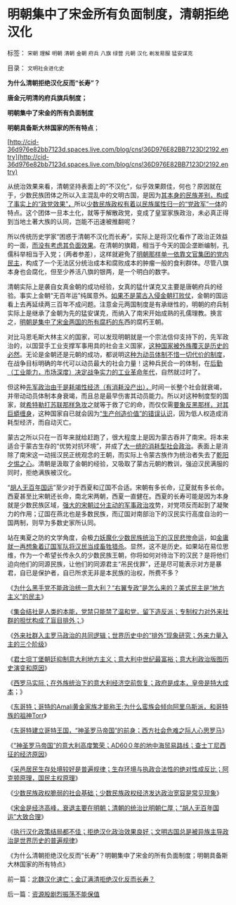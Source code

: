 # 明朝集中了宋金所有负面制度，清朝拒绝汉化

标签： `宋朝` `理解` `明朝` `清朝` `金朝` `府兵` `八旗` `绿营` `元朝` `汉化` `剃发易服` `猛安谋克` 

目录： `文明社会进化史`

**为什么清朝拒绝汉化反而“长寿”？**

**唐金元明清的府兵旗兵制度；**

**明朝集中了宋金的所有负面制度**

**明朝具备斯大林国家的所有特点**；

[http://cid-36d976e82bb7123d.spaces.live.com/blog/cns!36D976E82BB7123D!2192.entry](http://cid-36d976e82bb7123d.spaces.live.com/blog/cns!36D976E82BB7123D!2192.entry)

从统治效果来看，清朝坚持表面上的“不汉化”，似乎效果颇佳，何也？原因就在于，少数民族团体之所以入主混乱中的文明古国，是因为[其本身的民族差别，构成了事实上的“政党效果”，](../../../2010/11/27/政教合一的党团组织胜过个人威权政治.md)所以[少数民族政权有着以民族属性归一的“党政军”一体](../../../2010/11/27/希腊罗马城邦是军事组织；基督教成功的背景.md)的特点。这个团体一旦本土化，就等于解散政党，变成了皇室家族政治，未必真正得到当地土著大族的认同，岂能不迅速被推翻呢？

所以传统历史学家“困惑于清朝不汉化而长寿”，实际上是将汉化看作了政治正效益的一面，[而没有考虑其负面效果](../../../2010/5/14/被屠杀的“开明统治者”比横死的昏君多得多.md)。在清朝的旗籍，相当于今天的国企垄断编制，孔儒科举相当于入党；（两者参差），这样就避免了[明朝那样单一依靠文官集团的党内民主](http://hi.baidu.com/darthchn/blog/item/b8eb1f1f6f3cff164034173e.html)，构成了一个无法区分统治成本和腐败成本的肿瘤一般的食利群体。尽管八旗本身也会腐化，但至少养活八旗的银两，是一个明白的数字。

清朝实际上是袭自女真金朝的成功经验，女真的猛什谋克又主要是唐朝府兵的经验。事实上金朝“无百年运”纯属意外。[如果不是蒙古入侵金朝打败仗](../../../2010/11/21/匈奴蒙古迅速扩张与罗马共和国崛起的异曲同工.md)，金朝的国运看上去再延续两三百年不成问题。注意金元两国制度是有承继性的，明朝的府兵制实际上是继承了金朝为先的猛安谋克，而纳入了南宋开始成熟的孔儒理教。换言之，[明朝是集中了宋金两国的所有腐朽的东](../../../2010/8/27/明朝对华汉社会摧残远甚蒙古入侵.md)西的腐朽王朝。

对比马恩毛斯大林主义的国家，可以发现明朝就是一个宗法信仰支持下的，先军政治的，以国营手工业支撑军事用具的社会主义国家，[这种国家被外族覆灭是历史的必然](../../../2010/5/25/古埃及的大明朝不可避免的沦陷.md)。无论是金朝还是元朝的成功，都说明这[种为动员体制不惜一切代价的制度](../../../2009/9/30/永久性的全国全民总动员.md)，在战争目标明确的年代可以动员最大的社会力量！这种兵民合一的体制，在[后勤（工业能力，市场深度）决定战争实力的工业革命年代](../../../2009/2/1/国家兴亡，与军事无关.md)，自然就过时了。

但这种[先军政治由于是耗竭性经济（有消耗没产出），](../../../2010/8/27/明朝非亡于白银通胀而是亡于官商勾结.md)时间一长整个社会就衰竭，并带动动员体制本身衰竭，而且总是最早伤害其动员能力。所以对这种制度型的国家，就[希特勒打苏联那样急攻](../../../2009/12/12/德国不需要主动战争，精明的希特勒打了糊涂的帐.md)之就等于救了它的命，而仅仅需[要象反黑那样，对其巨蟒缠身](../../../2010/10/28/世界民族主义运动后期的东方插曲.md)，这种国家自已就会因为[“生产创造价值”的错误认识](../../../2010/6/7/《资本论》错在“生产创造价值”.md)，因为低人权造成消耗型经济，而自动灭亡。

蒙古之所以只在一百年来就给赶跑了，很大程度上是因为蒙古吞并了南宋。将本来适合于蒙古生存的“优势对抗环境”，并成了[大一统的消耗型社会政治](../../../2010/5/22/中央集权大帝国迅速崩溃造就英雄史诗.md)。表面上是消除了南宋这一动摇汉民正统观念的王朝，而实际上令蒙古族作为统治者失去了[乾阳夕惕之心](../../../2010/12/14/采邑和皇权，阿克顿勋爵和国民主权原理.md)。清朝是汲取了金朝的经验，又吸取了蒙古元朝的教训，强迫汉民满服的同时，拒绝满族被汉化。

“[胡人无百年国运](../../../2010/12/14/少数民族政权脆弱的政治基础和相对宽容的现象.md)”至少对于西夏和辽国不合适。宋朝有多长命，辽夏就有多长命。西夏甚至比宋朝还长命，南北宋两朝，西夏一直健在。西夏的长寿可能是因为本身就是少数民族区域，[强大的宋朝过分主动的军事政治攻](../../../2008/11/30/简析宋朝败亡的原因.md)势，对党项反而起到了凝聚力的作用；辽国在燕北也是多数民族，而辽国对南部治下的汉民实行高度自治的一国两制，则早为多数史家所认同。

站在夷夏之防的文学角度，会极[力妖魔化少数民族统治下的汉民悲惨命运](../../../2008/11/27/血的教训：不要妖魔化敌人.md)，如[金庸就一再想象着辽国军队将汉民当成畜牲猎杀](../../../2008/10/26/阎崇年、金庸力挺袁崇焕体现真正的爱国者本色.md)。显然，这不是历史。如果站在易位思维，作为一个希望长传永久的少数民族王朝，你将如何对待治下的汉民？是将他们迫向他们的同源民族，让他们的同源君主“吊民伐罪”，还是尽可能表示对方是暴君，自已是保护者，自已所求无非是本民族的治权，所费不多？

《[为什么黑手党不能政治统一意大利？“右翼专政”是怎么来的？美式民主是“地方主义”的民主](../../../2010/12/12/为什么黑手党不能政治统一意大利？.md)》

《[集会结社是人类的本能，党禁只能禁了温和党，留下造反派；专制权力对外来社群的担忧构成了盲目排外；](../../../2010/12/12/为什么专制帝国灭亡后多是蛮族胜出？.md)》

《[外来社群入主罗马政治的共同逻辑；世界历史中的“排外”现象研究；外来力量入主的三个阶级](../../../2010/12/12/世界历史中的“排外”现象研究.md)》

《[君士坦丁堡朝廷抑制意大利地方主义；意大利中世纪最富裕；意大利政治版图历史演变和原因](../../../2010/12/12/意大利地方主义和政治版图历史演变和原因.md)》

《[西罗马实际；在外族统治下的意大利经济空前恢复；政府是成本，皇帝是特大成本](../../../2010/12/13/帝国政府是大成本，罗马皇帝是特大成本.md)；》

《[东哥特；哥特的Amali黄金家族才能称王;为什么蛮族会倾向阿里乌斯派，和哥特族的祖神Torr](../../../2010/12/13/东哥特的历史，东哥特的战争,哥特人的神Torr.md)》

《[东哥特建立哥特王国，“神圣罗马帝国”的前身；西方社会危难之际人心思罗马](../../../2010/12/13/“神圣罗马帝国”，西方危难之际思罗马.md)》

《[“神圣罗马帝国”的意大利高度繁荣；AD60０年的地中海贸易路线；查士丁尼西征的经济原因](../../../2010/12/14/“神圣罗马帝国”的意大利高度繁荣.md)》

《[采邑居民生存处境较好是普遍规律；生存环境与执政合法性的绝对性成反比；阿克顿原理，国民主权原理](../../../2010/12/14/采邑和皇权，阿克顿勋爵和国民主权原理.md)》

《[少数民族政权脆弱的社会基础；少数民族政权经济发达政治宽容是常见现象](../../../2010/12/14/少数民族政权脆弱的政治基础和相对宽容的现象.md)》

《[宋金是经济高峰，衰退主要在明朝；清朝的统治比明朝仁厚；“胡人无百年国运”大致合理](../../../2010/12/15/宋金是经济高峰,“胡人无百年国运”大致合理.md)》

《[执行汉化政策结局都不佳；拒绝汉化政治效果良好；文明古国总是被异族主导政治是世界历史的普遍规律](../../../2010/12/15/北魏汉化速亡；金辽满清拒绝汉化反而长寿？.md)》

《为什么清朝拒绝汉化反而“长寿”？明朝集中了宋金的所有负面制度；明朝具备斯大林国家的所有特点》

前一篇：[北魏汉化速亡；金辽满清拒绝汉化反而长寿？](../../../2010/12/15/北魏汉化速亡；金辽满清拒绝汉化反而长寿？.md)

后一篇：[资源股剧烈振荡不能保值](../../../2010/12/16/资源股剧烈振荡不能保值.md)